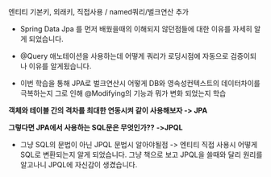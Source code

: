 엔티티 기본키, 외래키, 직접사용 / named쿼리/벌크연산 추가

- Spring Data Jpa 를 먼저 배웠을때의 이해되지 않던점들에 대한 이유를 자세히 알게 되었습니다.

-  @Query 애노테이션을 사용하는데 어떻게 쿼리가 로딩시점에 자동으로 검증이되나 이유를 알게됬습니다. 
  
-  이번 학습을 통해 JPA로 벌크연산시 어떻게 DB와 영속성컨텍스트의 데이터차이를 극복하는지 그로 인해  @Modifying의 기능과 뭐가 변화 되었는지 학습

**객체와 테이블 간의 격차를 최대한 연동시켜 같이 사용해보자 -> JPA**

**그렇다면 JPA에서 사용하는 SQL문은 무엇인가??**
**->JPQL**
- 그냥 SQL의 문법이 아닌 JPQL 문법시 알아야될점 -> 엔티티 직접 사용시 어떻게 SQL로 변환되는지 알게 되었습니다. 그냥 책으로 보고 JPQL을 쓸때와 달리 원리를 알고나니 JPQL에 자신감이 생겼습니다.
